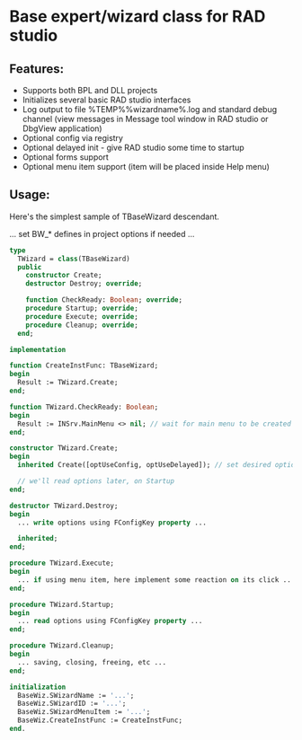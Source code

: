 Base expert/wizard class for RAD studio
=======================================

Features:
--------
* Supports both BPL and DLL projects
* Initializes several basic RAD studio interfaces
* Log output to file %TEMP%\%wizardname%.log and standard debug channel (view messages in Message tool window in RAD studio or DbgView application)
* Optional config via registry
* Optional delayed init - give RAD studio some time to startup
* Optional forms support
* Optional menu item support (item will be placed inside Help menu)

Usage:
-----

Here's the simplest sample of TBaseWizard descendant.

... set BW_* defines in project options if needed ...

```pascal
type
  TWizard = class(TBaseWizard)
  public
    constructor Create;
    destructor Destroy; override;

    function CheckReady: Boolean; override;
    procedure Startup; override;
    procedure Execute; override;
    procedure Cleanup; override;
  end;

implementation

function CreateInstFunc: TBaseWizard;
begin
  Result := TWizard.Create;
end;

function TWizard.CheckReady: Boolean;
begin
  Result := INSrv.MainMenu <> nil; // wait for main menu to be created
end;

constructor TWizard.Create;
begin
  inherited Create([optUseConfig, optUseDelayed]); // set desired options

  // we'll read options later, on Startup
end;

destructor TWizard.Destroy;
begin
  ... write options using FConfigKey property ...

  inherited;
end;

procedure TWizard.Execute;
begin
  ... if using menu item, here implement some reaction on its click ...
end;

procedure TWizard.Startup;
begin
  ... read options using FConfigKey property ...
end;

procedure TWizard.Cleanup;
begin
  ... saving, closing, freeing, etc ...
end;

initialization
  BaseWiz.SWizardName := '...';
  BaseWiz.SWizardID := '...';
  BaseWiz.SWizardMenuItem := '...';
  BaseWiz.CreateInstFunc := CreateInstFunc;
end.
```